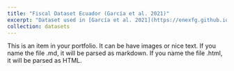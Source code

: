 ```yaml
---
title: "Fiscal Dataset Ecuador (García et al. 2021)"
excerpt: "Dataset used in [García et al. 2021](https://enexfg.github.io/research/2021-08-01-paper-title-number-2)"
collection: datasets
---
```


This is an item in your portfolio. It can be have images or nice text. If you name the file .md, it will be parsed as markdown. If you name the file .html, it will be parsed as HTML. 
